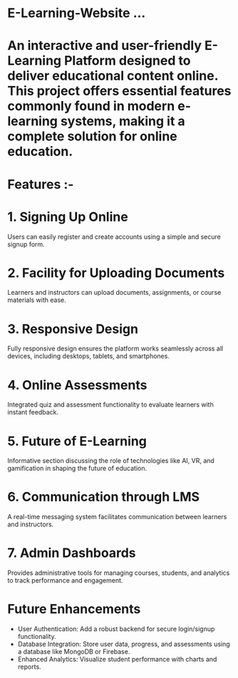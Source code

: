 # E-Learning-Website ...
# An interactive and user-friendly E-Learning Platform designed to deliver educational content online. This project offers essential features commonly found in modern e-learning systems, making it a complete solution for online education.


# Features :-
# 1. Signing Up Online
Users can easily register and create accounts using a simple and secure signup form.

# 2. Facility for Uploading Documents
Learners and instructors can upload documents, assignments, or course materials with ease.

# 3. Responsive Design
Fully responsive design ensures the platform works seamlessly across all devices, including desktops, tablets, and smartphones.

# 4. Online Assessments
Integrated quiz and assessment functionality to evaluate learners with instant feedback.

# 5. Future of E-Learning
Informative section discussing the role of technologies like AI, VR, and gamification in shaping the future of education.

# 6. Communication through LMS
A real-time messaging system facilitates communication between learners and instructors.

# 7. Admin Dashboards
Provides administrative tools for managing courses, students, and analytics to track performance and engagement.


# Future Enhancements
- User Authentication: Add a robust backend for secure login/signup functionality.
- Database Integration: Store user data, progress, and assessments using a database like MongoDB or Firebase.
- Enhanced Analytics: Visualize student performance with charts and reports.






